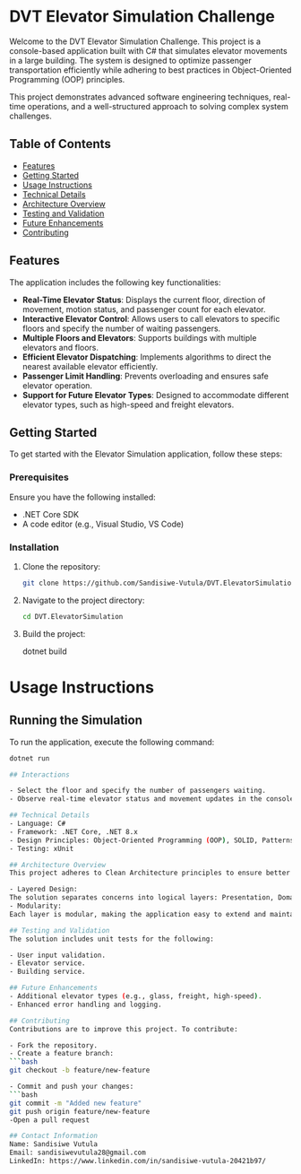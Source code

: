 # DVT Elevator Simulation Challenge

Welcome to the DVT Elevator Simulation Challenge. This project is a console-based application built with C# that simulates elevator movements in a large building. The system is designed to optimize passenger transportation efficiently while adhering to best practices in Object-Oriented Programming (OOP) principles.

This project demonstrates advanced software engineering techniques, real-time operations, and a well-structured approach to solving complex system challenges.

## Table of Contents
- [Features](#features)
- [Getting Started](#getting-started)
- [Usage Instructions](#usage-instructions)
- [Technical Details](#technical-details)
- [Architecture Overview](#architecture-overview)
- [Testing and Validation](#testing-and-validation)
- [Future Enhancements](#future-enhancements)
- [Contributing](#contributing)

## Features

The application includes the following key functionalities:

- **Real-Time Elevator Status**: Displays the current floor, direction of movement, motion status, and passenger count for each elevator.
- **Interactive Elevator Control**: Allows users to call elevators to specific floors and specify the number of waiting passengers.
- **Multiple Floors and Elevators**: Supports buildings with multiple elevators and floors.
- **Efficient Elevator Dispatching**: Implements algorithms to direct the nearest available elevator efficiently.
- **Passenger Limit Handling**: Prevents overloading and ensures safe elevator operation.
- **Support for Future Elevator Types**: Designed to accommodate different elevator types, such as high-speed and freight elevators.

## Getting Started

To get started with the Elevator Simulation application, follow these steps:

### Prerequisites

Ensure you have the following installed:
- .NET Core SDK
- A code editor (e.g., Visual Studio, VS Code)

### Installation

1. Clone the repository:
   ```bash
   git clone https://github.com/Sandisiwe-Vutula/DVT.ElevatorSimulation.git

2. Navigate to the project directory:
   ```bash
   cd DVT.ElevatorSimulation

3. Build the project:

     dotnet build

# Usage Instructions

## Running the Simulation
   To run the application, execute the following command:

   ```bash
   dotnet run

## Interactions

- Select the floor and specify the number of passengers waiting.
- Observe real-time elevator status and movement updates in the console.

## Technical Details
- Language: C#
- Framework: .NET Core, .NET 8.x
- Design Principles: Object-Oriented Programming (OOP), SOLID, Patterns
- Testing: xUnit

## Architecture Overview
This project adheres to Clean Architecture principles to ensure better software design and maintainability. The architecture enables the following:

- Layered Design:
  The solution separates concerns into logical layers: Presentation, Domain, Services, and Infrastructure.
- Modularity: 
  Each layer is modular, making the application easy to extend and maintain.

## Testing and Validation
The solution includes unit tests for the following:

- User input validation.
- Elevator service.
- Building service.

## Future Enhancements
- Additional elevator types (e.g., glass, freight, high-speed).
- Enhanced error handling and logging.

## Contributing
Contributions are to improve this project. To contribute:

- Fork the repository.
- Create a feature branch:
   ```bash
   git checkout -b feature/new-feature

- Commit and push your changes:
   ```bash
   git commit -m "Added new feature"
   git push origin feature/new-feature
-Open a pull request

## Contact Information
Name: Sandisiwe Vutula
Email: sandisiwevutula28@gmail.com
LinkedIn: https://www.linkedin.com/in/sandisiwe-vutula-20421b97/
